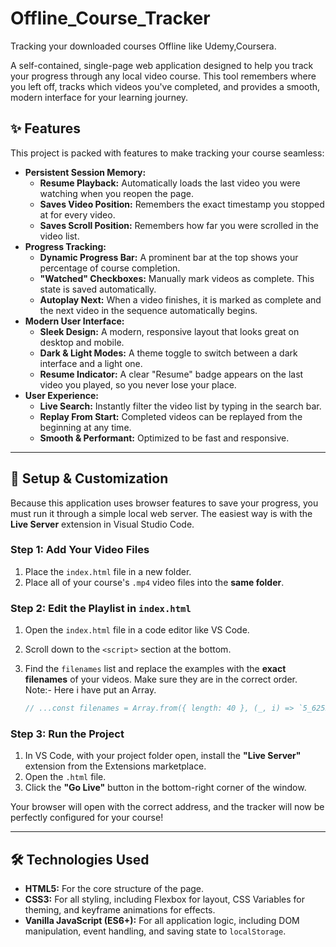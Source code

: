 # Offline_Course_Tracker
Tracking your downloaded courses Offline like Udemy,Coursera.

A self-contained, single-page web application designed to help you track your progress through any local video course. This tool remembers where you left off, tracks which videos you've completed, and provides a smooth, modern interface for your learning journey.

## ✨ Features

This project is packed with features to make tracking your course seamless:

* **Persistent Session Memory:**
    * **Resume Playback:** Automatically loads the last video you were watching when you reopen the page.
    * **Saves Video Position:** Remembers the exact timestamp you stopped at for every video.
    * **Saves Scroll Position:** Remembers how far you were scrolled in the video list.
* **Progress Tracking:**
    * **Dynamic Progress Bar:** A prominent bar at the top shows your percentage of course completion.
    * **"Watched" Checkboxes:** Manually mark videos as complete. This state is saved automatically.
    * **Autoplay Next:** When a video finishes, it is marked as complete and the next video in the sequence automatically begins.
* **Modern User Interface:**
    * **Sleek Design:** A modern, responsive layout that looks great on desktop and mobile.
    * **Dark & Light Modes:** A theme toggle to switch between a dark interface and a light one.
    * **Resume Indicator:** A clear "Resume" badge appears on the last video you played, so you never lose your place.
* **User Experience:**
    * **Live Search:** Instantly filter the video list by typing in the search bar.
    * **Replay From Start:** Completed videos can be replayed from the beginning at any time.
    * **Smooth & Performant:** Optimized to be fast and responsive.

---

## 🚀 Setup & Customization

Because this application uses browser features to save your progress, you must run it through a simple local web server. The easiest way is with the **Live Server** extension in Visual Studio Code.

### Step 1: Add Your Video Files

1.  Place the `index.html` file in a new folder.
2.  Place all of your course's `.mp4` video files into the **same folder**.

### Step 2: Edit the Playlist in `index.html`

1.  Open the `index.html` file in a code editor like VS Code.
2.  Scroll down to the `<script>` section at the bottom.
3.  Find the `filenames` list and replace the examples with the **exact filenames** of your videos. Make sure they are in the correct order.
   Note:- Here i have put an Array.

    ```javascript
    // ...const filenames = Array.from({ length: 40 }, (_, i) => `5_62555417454638560${70 + i}.mp4`);
    ```

### Step 3: Run the Project

1.  In VS Code, with your project folder open, install the **"Live Server"** extension from the Extensions marketplace.
2.  Open the `.html` file.
3.  Click the **"Go Live"** button in the bottom-right corner of the window.

Your browser will open with the correct address, and the tracker will now be perfectly configured for your course!

---

## 🛠️ Technologies Used

* **HTML5:** For the core structure of the page.
* **CSS3:** For all styling, including Flexbox for layout, CSS Variables for theming, and keyframe animations for effects.
* **Vanilla JavaScript (ES6+):** For all application logic, including DOM manipulation, event handling, and saving state to `localStorage`.

